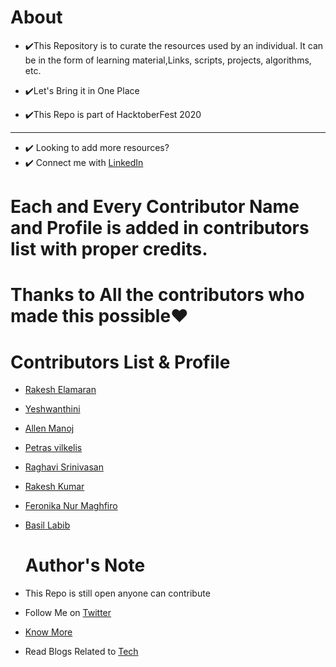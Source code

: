 # About

- ✔️This Repository is to curate the resources used by an individual. It can be in the form of learning material,Links, scripts, projects, algorithms, etc.

- ✔️Let's Bring it in One Place

- ✔️This Repo is part of HacktoberFest 2020

---

- ✔️ Looking to add more resources? 
- ✔️ Connect me with [LinkedIn](https://www.linkedin.com/in/rakeshelamaran98/)
 
 # Each and Every Contributor Name and Profile is added in contributors list with proper credits.
 
 # Thanks to All the contributors who made this possible❤️
 
 # Contributors List & Profile

- [Rakesh Elamaran](https://github.com/rakeshelamaran98)
- [Yeshwanthini](https://github.com/YASHWANTHINI)
- [Allen Manoj](https://github.com/allenmanoj17)
- [Petras vilkelis](https://github.com/petvi)
- [Raghavi Srinivasan](https://github.com/Raghavi94)
- [Rakesh Kumar](https://github.com/rakesh1635)
- [Feronika Nur Maghfiro](https://github.com/feronikanm)
- [Basil Labib ](https://github.com/basil08)

  # Author's Note
 
 - This Repo is still open anyone can contribute
 - Follow Me on [Twitter](https://twitter.com/rakeshoffcl)
 - [Know More](https://rakeshelamaran.tech/)
 - Read Blogs Related to [Tech](https://medium.com/techiepedia)
